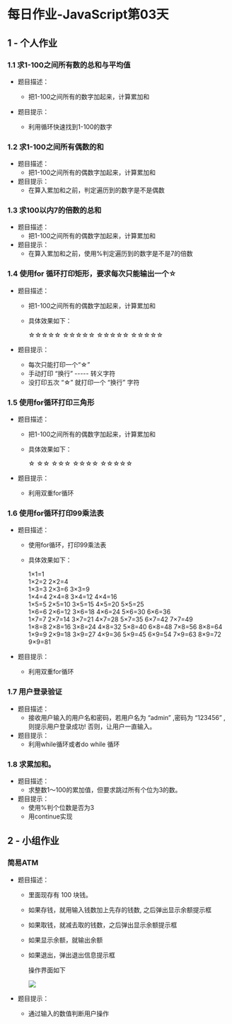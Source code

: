 # 每日作业-JavaScript第03天

## 1 - 个人作业	

### 1.1 求1-100之间所有数的总和与平均值

- 题目描述：
  - 把1-100之间所有的数字加起来，计算累加和

- 题目提示：
  - 利用循环快速找到1-100的数字

### 1.2 求1-100之间所有偶数的和

- 题目描述：
  - 把1-100之间所有的偶数字加起来，计算累加和
- 题目提示：
  - 在算入累加和之前，判定遍历到的数字是不是偶数

### 1.3 求100以内7的倍数的总和

- 题目描述：
  - 把1-100之间所有的偶数字加起来，计算累加和
- 题目提示：
  - 在算入累加和之前，使用%判定遍历到的数字是不是7的倍数

### 1.4 使用for 循环打印矩形，要求每次只能输出一个☆

- 题目描述：

  - 把1-100之间所有的偶数字加起来，计算累加和

  - 具体效果如下：

    ☆☆☆☆☆
    ☆☆☆☆☆
    ☆☆☆☆☆
    ☆☆☆☆☆

- 题目提示：

  - 每次只能打印一个“☆”
  - 手动打印 “换行”  ----- 转义字符
  - 没打印五次 “☆”  就打印一个 “换行” 字符

### 1.5 使用for循环打印三角形

- 题目描述：

  - 把1-100之间所有的偶数字加起来，计算累加和

  - 具体效果如下：

    ☆
    ☆☆
    ☆☆☆
    ☆☆☆☆
    ☆☆☆☆☆

- 题目提示：

  - 利用双重for循环

### 1.6 使用for循环打印99乘法表

- 题目描述：

  - 使用for循环，打印99乘法表

  - 具体效果如下：

    1×1=1	
    1×2=2	2×2=4	
    1×3=3	2×3=6	3×3=9	
    1×4=4	2×4=8	3×4=12	4×4=16	
    1×5=5	2×5=10	3×5=15	4×5=20	5×5=25	
    1×6=6	2×6=12	3×6=18	4×6=24	5×6=30	6×6=36	
    1×7=7	2×7=14	3×7=21	4×7=28	5×7=35	6×7=42	7×7=49	
    1×8=8	2×8=16	3×8=24	4×8=32	5×8=40	6×8=48	7×8=56	8×8=64	
    1×9=9	2×9=18	3×9=27	4×9=36	5×9=45	6×9=54	7×9=63	8×9=72	9×9=81

- 题目提示：

  - 利用双重for循环


### 1.7 用户登录验证



- 题目描述：
  - 接收用户输入的用户名和密码，若用户名为 “admin” ,密码为 “123456” ,则提示用户登录成功!  否则，让用户一直输入。
- 题目提示：
  - 利用while循环或者do while 循环

### 1.8 求累加和。

- 题目描述：
  - 求整数1～100的累加值，但要求跳过所有个位为3的数。
- 题目提示：
  - 使用%判个位数是否为3
  - 用continue实现

## 2 - 小组作业

### 简易ATM

- 题目描述：

  - 里面现存有  100 块钱。

  - 如果存钱，就用输入钱数加上先存的钱数, 之后弹出显示余额提示框

  - 如果取钱，就减去取的钱数，之后弹出显示余额提示框

  - 如果显示余额，就输出余额

  - 如果退出，弹出退出信息提示框

    操作界面如下

    ![](images\图片1.png)

- 题目提示：

  - 通过输入的数值判断用户操作